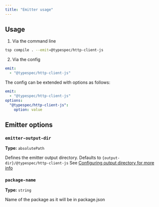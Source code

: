 ```yaml
---
title: "Emitter usage"
---
```


## Usage

1. Via the command line

```bash
tsp compile . --emit=@typespec/http-client-js
```

2. Via the config

```yaml
emit:
  - "@typespec/http-client-js"
```

The config can be extended with options as follows:

```yaml
emit:
  - "@typespec/http-client-js"
options:
  "@typespec/http-client-js":
    option: value
```

## Emitter options

### `emitter-output-dir`

**Type:** `absolutePath`

Defines the emitter output directory. Defaults to `{output-dir}/@typespec/http-client-js`
See [Configuring output directory for more info](https://typespec.io/docs/handbook/configuration/configuration/#configuring-output-directory)

### `package-name`

**Type:** `string`

Name of the package as it will be in package.json
